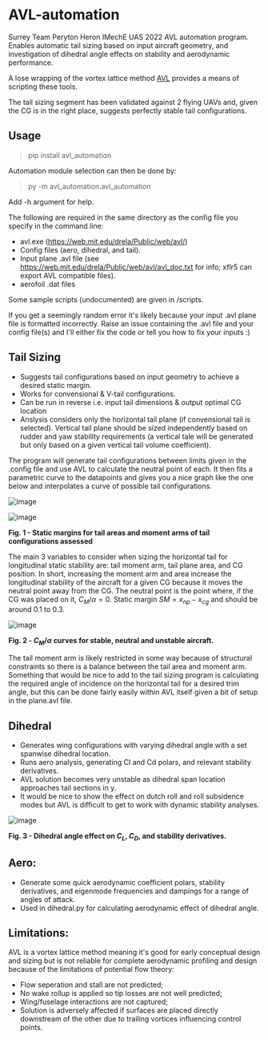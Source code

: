 # AVL-automation
Surrey Team Peryton Heron IMechE UAS 2022 AVL automation program. Enables automatic tail sizing based on input aircraft geometry, and investigation of dihedral angle effects on stability and aerodynamic performance. 

A lose wrapping of the vortex lattice method [AVL](https://web.mit.edu/drela/Public/web/avl/) provides a means of scripting these tools.

The tail sizing segment has been validated against 2 flying UAVs and, given the CG is in the right place, suggests perfectly stable tail configurations.

## Usage
> pip install avl_automation

Automation module selection can then be done by:
> py -m avl_automation.avl_automation

Add -h argument for help.

The following are required in the same directory as the config file you specify in the command line:
- avl.exe (https://web.mit.edu/drela/Public/web/avl/)
- Config files (aero, dihedral, and tail).
- Input plane .avl file (see https://web.mit.edu/drela/Public/web/avl/avl_doc.txt for info; xflr5 can export AVL compatible files).
- aerofoil .dat files

Some sample scripts (undocumented) are given in /scripts.

If you get a seemingly random error it's likely because your input .avl plane file is formatted incorrectly. Raise an issue containing the .avl file and your config file(s) and I'll either fix the code or tell you how to fix your inputs :)

## Tail Sizing
- Suggests tail configurations based on input geometry to achieve a desired static margin.
- Works for convensional & V-tail configurations.
- Can be run in reverse i.e. input tail dimensions & output optimal CG location
- Anslysis considers only the horizontal tail plane (if convensional tail is selected). Vertical tail plane should be sized independently based on rudder and yaw stability requirements (a vertical tale will be generated but only based on a given vertical tail volume coefficient).

The program will generate tail configurations between limits given in the .config file and use AVL to calculate the neutral point of each. It then fits a parametric curve to the datapoints and gives you a nice graph like the one below and interpolates a curve of possible tail configurations.

![image](https://user-images.githubusercontent.com/79290428/209408913-acb4153b-cd75-48df-861c-d916c2c78f4c.png)

![image](https://user-images.githubusercontent.com/79290428/209408920-a47605b4-ae8c-477d-85cf-61695c415dcc.png)

**Fig. 1 - Static margins for tail areas and moment arms of tail configurations assessed**

The main 3 variables to consider when sizing the horizontal tail for longitudinal static stability are: tail moment arm, tail plane area, and CG position. In short, increasing the moment arm and area increase the longitudinal stability of the aircraft for a given CG because it moves the neutral point away from the CG. The neutral point is the point where, if the CG was placed on it, $C_M/\alpha=0$. Static margin $SM=x_{np}-x_{cg}$ and should be around 0.1 to 0.3.

![image](https://user-images.githubusercontent.com/79290428/179372590-fcfc5e14-8e66-4287-8e49-efd22b70ba7f.png)

**Fig. 2 - $C_M/\alpha$ curves for stable, neutral and unstable aircraft.**

The tail moment arm is likely restricted in some way because of structural constraints so there is a balance between the tail area and moment arm. Something that would be nice to add to the tail sizing program is calculating the required angle of incidence on the horizontal tail for a desired trim angle, but this can be done fairly easily within AVL itself given a bit of setup in the plane.avl file.

## Dihedral
- Generates wing configurations with varying dihedral angle with a set spanwise dihedral location. 
- Runs aero analysis, generating Cl and Cd polars, and relevant stability derivatives.
- AVL solution becomes very unstable as dihedral span location approaches tail sections in y.
- It would be nice to show the effect on dutch roll and roll subsidence modes but AVL is difficult to get to work with dynamic stability analyses.

![image](https://user-images.githubusercontent.com/79290428/179610350-5d2b92fd-5ed4-42a4-81e1-4591e40f4666.png)

**Fig. 3 - Dihedral angle effect on $C_L$, $C_D$, and stability derivatives.**

## Aero:
- Generate some quick aerodynamic coefficient polars, stability derivatives, and eigenmode frequencies and dampings for a range of angles of attack.
- Used in dihedral.py for calculating aerodynamic effect of dihedral angle.

## Limitations:
AVL is a vortex lattice method meaning it's good for early conceptual design and sizing but is not reliable for complete aerodynamic profiling and design because of the limitations of potential flow theory: 
- Flow seperation and stall are not predicted;
- No wake rollup is applied so tip losses are not well predicted;
- Wing/fuselage interactions are not captured;
- Solution is adversely affected if surfaces are placed directly downstream of the other due to trailing vortices influencing control points.
